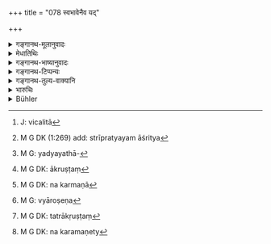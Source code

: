 +++
title = "078 स्वभावेनैव यद्"

+++

<details><summary>गङ्गानथ-मूलानुवादः</summary>

What the witnesses state naturally, in relation to the case, should be accepted; apart from this what they state from considerations of righteousness, is useless.—(78)
</details>

<details><summary>मेधातिथिः</summary>

साक्षिणो यत् **स्वभावेन व्यावहारिकं** ब्रुवन्ति तद् ग्राह्यम् । यत् तु स्वभावाद् विचलितारुणया[^२८७] धर्मबुद्ध्या[^२८८] **धर्मार्थं ब्रूयुस् तद् अपार्थकम्** अग्राह्यम् इत्य् अर्थः । यद्यथादृष्टस्यार्थस्य[^२८९] वचनं तत् स्वभावतः । यत् त्व् अन्यथा "मा भूद् अस्य तपस्विनो मद्वचनेन बाधः" इत्य् अनया बुद्ध्या, **तद् अपार्थकम्** । यथा केनचिद् आवेदितं भवति "अनेनाह माक्रुष्टः" इति । तत्र परेणापह्नुतम् । साक्षिण आहुः- "सत्यम् आक्रुष्टः,[^२९०] नर्मणा[^२९१] न तु रोषेण"[^२९२] इति । तत्राकृउष्ट[^२९३] इत्य् एतत् साक्षिणां वचो ग्राह्यम् । नर्मेणेत्य्[^२९४] एतद् उत्तरवादिनानुक्तत्वाद् अपृष्टम् उक्तम् अपि न ग्राह्यम् । 


[^२९४]:
     M G DK: na karamaṇety


[^२९३]:
     M G DK: tatrākṛuṣṭaṃ


[^२९२]:
     M G: vyāroṣeṇa


[^२९१]:
     M G DK: na karmaṇā


[^२९०]:
     M G DK: ākruṣṭaṃ


[^२८९]:
     M G: yadyayathā-


[^२८८]:
     M G DK (1:269) add: strīpratyayam āśritya


[^२८७]:
     J: vicalitā

**व्यावहारिकं** व्यवहारगतम् । अपगतप्रयोजनम् **अपार्थकम्** । 


- <u>अन्ये</u> व्याचक्षते । यद् अप्रगल्भादिभिः स्खलितपदम् उदाहरन्ति न तावता तद् अनादेयं किं तु स्वभाव एषाम् उपलक्षितव्यो ऽनुमानेन- किम् अमी अप्रागल्भ्यात् स्खलन्ति उतासत्याभिधायितयेति । 

<u>तत् तु</u> प्राग् उक्तम् । न चाक्षरार्थ इत्य् उपेक्ष्यम् ॥ ८.७८ ॥
</details>

<details><summary>गङ्गानथ-भाष्यानुवादः</summary>

What the witnesses state naturally in regard to the case should he
accepted; on the other hand, what they state, not quite naturally, but
‘*from considerations of righteousness*’ ‘*is useless*’,—*i.e*., should
not he accepted. The describing of things exactly as they were seen is
what is meant by ‘*natural statement* what is otherwise than
this,—*i.e*., what is stated with the motive that what is said may not
cause suffering to the poor party concerned,—‘*is useless*’; *e.g*.,
when one party complains—‘I have been insulted by this person’—and the
other denies it, the witness may say—‘yes, ho was insulted, but in joke,
not through malice’; and in this case, the statement ‘the man has been
insulted’ should he accepted; while the qualifying statement ‘in
joke,’—which had not been put forth by the defendant—and was made by the
witness unasked (gratuitously)—need not he accepted.

‘*In relation to the case*’—pertaining to the suit.

‘*Useless*’—futile.

Others explain the verse as follows:—It may so happen that through
shyness, a witness deposes in a halting manner,—but that alone need not
be made a ground for rejecting his statement; what is to be done is that
the nature of the witness should he examined by reasoning, and then it
should be determined that ‘this person speaks haltingly through shyness,
what he says, however, is quite true?

But the real meaning is as explained above; so much attention need not
be paid to this other explanation.—(78)
</details>

<details><summary>गङ्गानथ-टिप्पन्यः</summary>

‘*Svabhāvena*’—‘Quite naturally’—‘not out of compassion’ (Medhātithi,
who says nothing regarding ‘depending on women’ as Buhler wrongly puts
it),—‘not out of fear and the like’ (Kullūka);—‘the reliability or
otherwise of the witness is to be ascertained after due consideration of
his *Svabhāva*, character, and not from the manner of bis giving
evidence’ (‘others’ in Medhātithi),—‘without hesitation, quickly’
(Nārāyaṇa);—‘in accordance with truth’ (Govindarāja and Nandana).

This verse is quoted in *Parāśaramādhava* (Vyavahāra, p. 80);—and in
*Vyavahāra-Bālambhaṭṭī* (p. 282).
</details>

<details><summary>गङ्गानथ-तुल्य-वाक्यानि</summary>

*Śukranīti* (4.5.396).—‘One should accept the evidence of witnesses
given spontaneously, not through force; after the evidence has been once
given by the witness, he shall not be repeatedly cross-examined.’
</details>

<details><summary>भारुचिः</summary>

स्वभावेनेति सभायां] ग्रामिणाम् अन्येषां चाप्रागल्भ्याद् अप्रतिभानकम्पादयो जायन्ते । तेषां व्यावहारिकं ब्रुवतां स्वभाव उपलक्षयितव्यो ऽनुमानतः पुरुषशीलतो वा, किम् एषाम् अमी मिथ्यावचनकृताः कम्पादयः उताप्रागल्भ्याद् अनुचितमहाजनसमवायाद् वा । येन ह्य् अनुमानागम्यं कुंचिन् नास्ति । एवं धृष्टप्रागल्भ्यानाम् अपि स्वभावो ऽवधारणीयः ॥ ८.७८ ॥
</details>

<details><summary>Bühler</summary>

078	What witnesses declare quite naturally, that must be received on trials; (depositions) differing from that, which they make improperly, are worthless for (the purposes of) justice.
</details>
